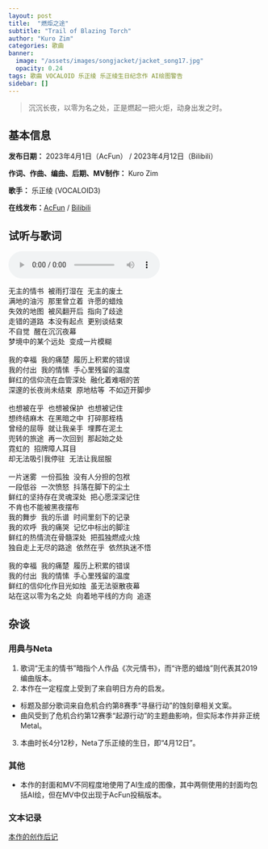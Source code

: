 ```yaml
---
layout: post
title:  "燃炬之途"
subtitle: "Trail of Blazing Torch"
author: "Kuro Zim"
categories: 歌曲
banner: 
  image: "/assets/images/songjacket/jacket_song17.jpg"
  opacity: 0.24
tags: 歌曲 VOCALOID 乐正绫 乐正绫生日纪念作 AI绘图警告
sidebar: []
---
```


> 沉沉长夜，以零为名之处，正是燃起一把火炬，动身出发之时。

## 基本信息

**发布日期：** 2023年4月1日（AcFun） / 2023年4月12日（Bilibili）

**作词、作曲、编曲、后期、MV制作：** Kuro Zim

**歌手：** 乐正绫 (VOCALOID3) 

**在线发布：**[AcFun](https://www.acfun.cn/v/ac41019965) / [Bilibili](https://www.bilibili.com/video/BV1fX4y1r7NB)

## 试听与歌词

<audio controls><source src="/assets/audio/song17.mp3" type="audio/mp3"></audio>

<pre>
无主的情书 被雨打湿在 无主的废土
满地的油污 那里曾立着 许愿的蜡烛
失效的地图 被风翻开后 指向了歧途
走错的道路 本没有起点 更别谈结束
不自觉 醒在沉沉夜幕
梦境中的某个远处 变成一片模糊

我的幸福 我的痛楚 履历上积累的错误
我的付出 我的情愫 手心里残留的温度
鲜红的信仰流在血管深处 融化着难咽的苦
深邃的长夜尚未结束 原地枯等 不如迈开脚步

也想被在乎 也想被保护 也想被记住
想终结麻木 在黑暗之中 打碎那桎梏
曾经的屈辱 就让我亲手 埋葬在泥土
兜转的旅途 再一次回到 那起始之处
霓虹的 招牌障人耳目
却无法吸引我停驻 无法让我屈服

一片迷雾 一份孤独 没有人分担的包袱
一段低谷 一次愤怒 抖落在脚下的尘土
鲜红的坚持存在灵魂深处 把心愿深深记住
不肯也不能被黑夜摆布
我的舞步 我的乐谱 时间里刻下的记录
我的欢呼 我的痛哭 记忆中标出的脚注
鲜红的热情流在骨髓深处 把孤独燃成火烛
独自走上无尽的路途 依然在乎 依然执迷不悟

我的幸福 我的痛楚 履历上积累的错误
我的付出 我的情愫 手心里残留的温度
鲜红的信仰化作目光如烛 虽无法驱散夜幕
站在这以零为名之处 向着地平线的方向 追逐
</pre>

## 杂谈

### 用典与Neta

1. 歌词“无主的情书”暗指个人作品《次元情书》，而“许愿的蜡烛”则代表其2019编曲版本。
2. 本作在一定程度上受到了来自明日方舟的启发。
* 标题及部分歌词来自危机合约第8赛季“寻昼行动”的蚀刻章相关文案。
* 曲风受到了危机合约第12赛季“起源行动”的主题曲影响，但实际本作并非正统Metal。
3. 本曲时长4分12秒，Neta了乐正绫的生日，即“4月12日”。

### 其他

* 本作的封面和MV不同程度地使用了AI生成的图像，其中两侧使用的封面均包括AI绘，但在MV中仅出现于AcFun投稿版本。

### 文本记录

[本作的创作后记](https://www.acfun.cn/a/ac41036766)